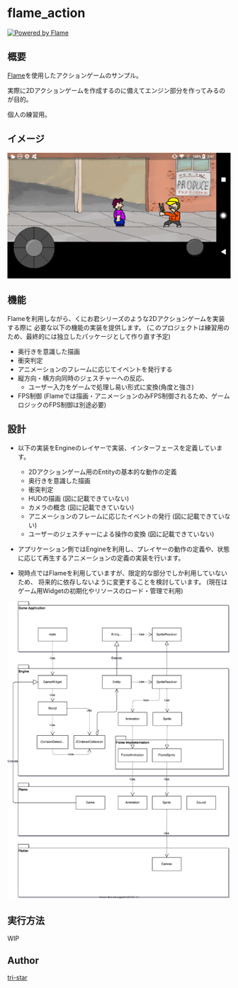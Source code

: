 # flame_action

[![Powered by Flame](https://img.shields.io/badge/Powered%20by-%F0%9F%94%A5-orange.svg)](https://flame-engine.org)

## 概要

[Flame](https://github.com/flame-engine/flame)を使用したアクションゲームのサンプル。

実際に2Dアクションゲームを作成するのに備えてエンジン部分を作ってみるのが目的。

個人の練習用。

## イメージ

![Image](./docs/snap01.png)

## 機能
Flameを利用しながら、くにお君シリーズのような2Dアクションゲームを実装する際に
必要な以下の機能の実装を提供します。
(このプロジェクトは練習用のため、最終的には独立したパッケージとして作り直す予定)

* 奥行きを意識した描画
* 衝突判定
* アニメーションのフレームに応じてイベントを発行する
* 縦方向・横方向同時のジェスチャーへの反応、
    * ユーザー入力をゲームで処理し易い形式に変換(角度と強さ)
* FPS制御
    (Flameでは描画・アニメーションのみFPS制御されるため、ゲームロジックのFPS制御は別途必要)

## 設計

* 以下の実装をEngineのレイヤーで実装、インターフェースを定義しています。
    * 2Dアクションゲーム用のEntityの基本的な動作の定義
    * 奥行きを意識した描画
    * 衝突判定
    * HUDの描画 (図に記載できていない)
    * カメラの概念 (図に記載できていない)
    * アニメーションのフレームに応じたイベントの発行 (図に記載できていない)
    * ユーザーのジェスチャーによる操作の変換 (図に記載できていない)

* アプリケーション側ではEngineを利用し、プレイヤーの動作の定義や、状態に応じて再生するアニメーションの定義の実装を行います。

* 現時点ではFlameを利用していますが、限定的な部分でしか利用していないため、
    将来的に依存しないように変更することを検討しています。
    (現在はゲーム用Widgetの初期化やリソースのロード・管理で利用)

![Architecture](./docs/architecture.svg)


## 実行方法

WIP

## Author

[tri-star](https://github.com/tri-star)
